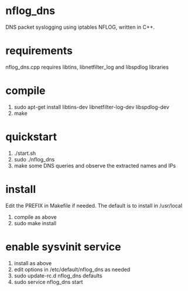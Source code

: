 # nflog_dns
DNS packet syslogging using iptables NFLOG, written in C++.

# requirements

nflog_dns.cpp requires libtins, libnetfilter_log and libspdlog libraries

# compile

1. sudo apt-get install libtins-dev libnetfilter-log-dev libspdlog-dev
2. make

# quickstart

1. ./start.sh
2. sudo ./nflog_dns
3. make some DNS queries and observe the extracted names and IPs

# install

Edit the PREFIX in Makefile if needed. The default is to install in /usr/local

1. compile as above
2. sudo make install

# enable sysvinit service

1. install as above
2. edit options in /etc/default/nflog_dns as needed
3. sudo update-rc.d nflog_dns defaults
4. sudo service nflog_dns start
